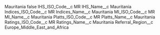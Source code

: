 <?xml version="1.0" encoding="UTF-8"?>
<CustomMetadata xmlns="http://soap.sforce.com/2006/04/metadata" xmlns:xsi="http://www.w3.org/2001/XMLSchema-instance" xmlns:xsd="http://www.w3.org/2001/XMLSchema">
    <label>Mauritania</label>
    <protected>false</protected>
    <values>
        <field>IHS_ISO_Code__c</field>
        <value xsi:type="xsd:string">MR</value>
    </values>
    <values>
        <field>IHS_Name__c</field>
        <value xsi:type="xsd:string">Mauritania</value>
    </values>
    <values>
        <field>Indices_ISO_Code__c</field>
        <value xsi:type="xsd:string">MR</value>
    </values>
    <values>
        <field>Indices_Name__c</field>
        <value xsi:type="xsd:string">Mauritania</value>
    </values>
    <values>
        <field>MI_ISO_Code__c</field>
        <value xsi:type="xsd:string">MR</value>
    </values>
    <values>
        <field>MI_Name__c</field>
        <value xsi:type="xsd:string">Mauritania</value>
    </values>
    <values>
        <field>Platts_ISO_Code__c</field>
        <value xsi:type="xsd:string">MR</value>
    </values>
    <values>
        <field>Platts_Name__c</field>
        <value xsi:type="xsd:string">Mauritania</value>
    </values>
    <values>
        <field>Ratings_ISO_Code__c</field>
        <value xsi:type="xsd:string">MR</value>
    </values>
    <values>
        <field>Ratings_Name__c</field>
        <value xsi:type="xsd:string">Mauritania</value>
    </values>
    <values>
        <field>Referral_Region__c</field>
        <value xsi:type="xsd:string">Europe_Middle_East_and_Africa</value>
    </values>
</CustomMetadata>
